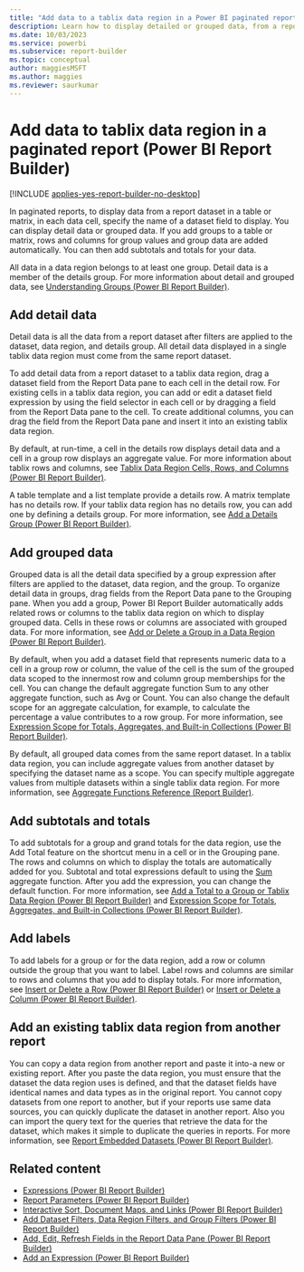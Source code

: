```yaml
---
title: "Add data to a tablix data region in a Power BI paginated report | Microsoft Docs"
description: Learn how to display detailed or grouped data, from a report dataset in a table or matrix, to a tablix data region in a Power BI paginated report. 
ms.date: 10/03/2023
ms.service: powerbi
ms.subservice: report-builder
ms.topic: conceptual
author: maggiesMSFT
ms.author: maggies
ms.reviewer: saurkumar
---
```

# Add data to tablix data region in a paginated report (Power BI Report Builder)

[!INCLUDE [applies-yes-report-builder-no-desktop](../../includes/applies-yes-report-builder-no-desktop.md)]

In paginated reports, to display data from a report dataset in a table or matrix, in each data cell, specify the name of a dataset field to display. You can display detail data or grouped data. If you add groups to a table or matrix, rows and columns for group values and group data are added automatically. You can then add subtotals and totals for your data.  
  
 All data in a data region belongs to at least one group. Detail data is a member of the details group. For more information about detail and grouped data, see [Understanding Groups &#40;Power BI Report Builder&#41;](../../paginated-reports/report-design/understand-groups-report-builder.md).  
  
  
## Add detail data  
 Detail data is all the data from a report dataset after filters are applied to the dataset, data region, and details group. All detail data displayed in a single tablix data region must come from the same report dataset.  
  
 To add detail data from a report dataset to a tablix data region, drag a dataset field from the Report Data pane to each cell in the detail row. For existing cells in a tablix data region, you can add or edit a dataset field expression by using the field selector in each cell or by dragging a field from the Report Data pane to the cell. To create additional columns, you can drag the field from the Report Data pane and insert it into an existing tablix data region.  
  
 By default, at run-time, a cell in the details row displays detail data and a cell in a group row displays an aggregate value. For more information about tablix rows and columns, see [Tablix Data Region Cells, Rows, and Columns &#40;Power BI Report Builder&#41;](tablix-data-region-cells-rows-columns-report-builder.md).  
  
 A table template and a list template provide a details row. A matrix template has no details row. If your tablix data region has no details row, you can add one by defining a details group. For more information, see [Add a Details Group &#40;Power BI Report Builder&#41;](add-details-group-report-builder.md).  
  
## Add grouped data  
 Grouped data is all the detail data specified by a group expression after filters are applied to the dataset, data region, and the group. To organize detail data in groups, drag fields from the Report Data pane to the Grouping pane. When you add a group, Power BI Report Builder automatically adds related rows or columns to the tablix data region on which to display grouped data. Cells in these rows or columns are associated with grouped data. For more information, see [Add or Delete a Group in a Data Region &#40;Power BI Report Builder&#41;](../../paginated-reports/report-design/add-delete-group-data-region-report-builder.md).  
  
 By default, when you add a dataset field that represents numeric data to a cell in a group row or column, the value of the cell is the sum of the grouped data scoped to the innermost row and column group memberships for the cell. You can change the default aggregate function Sum to any other aggregate function, such as Avg or Count. You can also change the default scope for an aggregate calculation, for example, to calculate the percentage a value contributes to a row group. For more information, see [Expression Scope for Totals, Aggregates, and Built-in Collections &#40;Power BI Report Builder&#41;](../../paginated-reports/expressions/expression-scope-for-totals-aggregates-and-built-in-collections.md).  
  
 By default, all grouped data comes from the same report dataset. In a tablix data region, you can include aggregate values from another dataset by specifying the dataset name as a scope. You can specify multiple aggregate values from multiple datasets within a single tablix data region. For more information, see [Aggregate Functions Reference (Report Builder)](/sql/reporting-services/report-design/report-builder-functions-aggregate-functions-reference).  
  
## Add subtotals and totals  
 To add subtotals for a group and grand totals for the data region, use the Add Total feature on the shortcut menu in a cell or in the Grouping pane. The rows and columns on which to display the totals are automatically added for you. Subtotal and total expressions default to using the [Sum](/sql/reporting-services/report-design/report-builder-functions-sum-function) aggregate function. After you add the expression, you can change the default function. For more information, see [Add a Total to a Group or Tablix Data Region &#40;Power BI Report Builder&#41;](add-total-group-tablix-data-region-report-builder.md) and [Expression Scope for Totals, Aggregates, and Built-in Collections &#40;Power BI Report Builder&#41;](../../paginated-reports/expressions/expression-scope-for-totals-aggregates-and-built-in-collections.md).  
  
## Add labels  
 To add labels for a group or for the data region, add a row or column outside the group that you want to label. Label rows and columns are similar to rows and columns that you add to display totals. For more information, see [Insert or Delete a Row &#40;Power BI Report Builder&#41;](insert-delete-row-report-builder.md) or [Insert or Delete a Column &#40;Power BI Report Builder&#41;](../../paginated-reports/report-design/insert-delete-column-report-builder.md).  
  
## Add an existing tablix data region from another report  
 You can copy a data region from another report and paste it into-a new or existing report. After you paste the data region, you must ensure that the dataset the data region uses is defined, and that the dataset fields have identical names and data types as in the original report. You cannot copy datasets from one report to another, but if your reports use same data sources, you can quickly duplicate the dataset in another report. Also you can import the query text for the queries that retrieve the data for the dataset, which makes it simple to duplicate the queries in reports. For more information, see [Report Embedded Datasets &#40;Power BI Report Builder&#41;](../../paginated-reports/report-data/report-embedded-datasets-report-builder.md).  
  
## Related content

- [Expressions &#40;Power BI Report Builder&#41;](../../paginated-reports/expressions/report-builder-expressions.md)   
- [Report Parameters &#40;Power BI Report Builder&#41;](../../paginated-reports/parameters/report-builder-parameters.md)   
- [Interactive Sort, Document Maps, and Links &#40;Power BI Report Builder&#41;](/sql/reporting-services/report-design/interactive-sort-document-maps-and-links-report-builder-and-ssrs)   
- [Add Dataset Filters, Data Region Filters, and Group Filters &#40;Power BI Report Builder&#41;](../../paginated-reports/report-design/add-dataset-filters-data-region-filters-and-group-filters.md)   
- [Add, Edit, Refresh Fields in the Report Data Pane &#40;Power BI Report Builder&#41;](/sql/reporting-services/report-data/add-edit-refresh-fields-in-the-report-data-pane-report-builder-and-ssrs)   
- [Add an Expression &#40;Power BI Report Builder&#41;](../../paginated-reports/expressions/add-expression-report-builder.md)  
  
  
